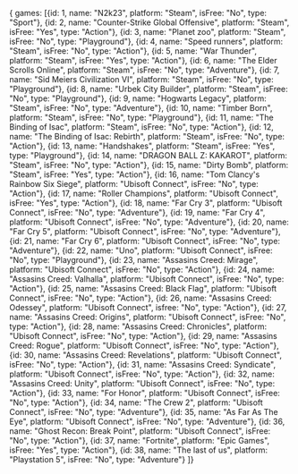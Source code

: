 { games: [{id: 1, name: "N2k23", platform: "Steam", isFree: "No", type: "Sport"}, {id: 2, name: "Counter-Strike Global Offensive", platform: "Steam", isFree: "Yes", type: "Action"}, {id: 3, name: "Planet zoo", platform: "Steam", isFree: "No", type: "Playground"}, {id: 4, name: "Speed runners", platform: "Steam", isFree: "No", type: "Action"}, {id: 5, name: "War Thunder", platform: "Steam", isFree: "Yes", type: "Action"}, {id: 6, name: "The Elder Scrolls Online", platform: "Steam", isFree: "No", type: "Adventure"}, {id: 7, name: "Sid Meiers Civilization VI", platform: "Steam", isFree: "No", type: "Playground"}, {id: 8, name: "Urbek City Builder", platform: "Steam", isFree: "No", type: "Playground"}, {id: 9, name: "Hogwarts Legacy", platform: "Steam", isFree: "No", type: "Adventure"}, {id: 10, name: "Timber Born", platform: "Steam", isFree: "No", type: "Playground"}, {id: 11, name: "The Binding of Isac", platform: "Steam", isFree: "No", type: "Action"}, {id: 12, name: "The Binding of Isac: Rebirth", platform: "Steam", isFree: "No", type: "Action"}, {id: 13, name: "Handshakes", platform: "Steam", isFree: "Yes", type: "Playground"}, {id: 14, name: "DRAGON BALL Z: KAKAROT", platform: "Steam", isFree: "No", type: "Action"}, {id: 15, name: "Dirty Bomb", platform: "Steam", isFree: "Yes", type: "Action"}, {id: 16, name: "Tom Clancy's Rainbow Six Siege", platform: "Ubisoft Connect", isFree: "No", type: "Action"}, {id: 17, name: "Roller Champions", platform: "Ubisoft Connect", isFree: "Yes", type: "Action"}, {id: 18, name: "Far Cry 3", platform: "Ubisoft Connect", isFree: "No", type: "Adventure"}, {id: 19, name: "Far Cry 4", platform: "Ubisoft Connect", isFree: "No", type: "Adventure"}, {id: 20, name: "Far Cry 5", platform: "Ubisoft Connect", isFree: "No", type: "Adventure"}, {id: 21, name: "Far Cry 6", platform: "Ubisoft Connect", isFree: "No", type: "Adventure"}, {id: 22, name: "Uno", platform: "Ubisoft Connect", isFree: "No", type: "Playground"}, {id: 23, name: "Assasins Creed: Mirage", platform: "Ubisoft Connect", isFree: "No", type: "Action"}, {id: 24, name: "Assasins Creed: Valhalla", platform: "Ubisoft Connect", isFree: "No", type: "Action"}, {id: 25, name: "Assasins Creed: Black Flag", platform: "Ubisoft Connect", isFree: "No", type: "Action"}, {id: 26, name: "Assasins Creed: Odessey", platform: "Ubisoft Connect", isfree: "No", type: "Action"}, {id: 27, name: "Assasins Creed: Origins", platform: "Ubisoft Connect", isFree: "No", type: "Action"}, {id: 28, name: "Assasins Creed: Chronicles", platform: "Ubisoft Connect", isFree: "No", type: "Action"}, {id: 29, name: "Assasins Creed: Rogue", platform: "Ubisoft Connect", isFree: "No", type: "Action"}, {id: 30, name: "Assasins Creed: Revelations", platform: "Ubisoft Connect", isFree: "No", type: "Action"}, {id: 31, name: "Assasins Creed: Syndicate", platform: "Ubisoft Connect", isFree: "No", type: "Action"}, {id: 32, name: "Assasins Creed: Unity", platform: "Ubisoft Connect", isFree: "No", type: "Action"}, {id: 33, name: "For Honor", platform: "Ubisoft Connect", isFree: "No", type: "Action"}, {id: 34, name: "The Crew 2", platform: "Ubisoft Connect", isFree: "No", type: "Adventure"}, {id: 35, name: "As Far As The Eye", platform: "Ubisoft Connect", isFree: "No", type: "Adventure"}, {id: 36, name: "Ghost Recon: Break Point", platform: "Ubisoft Connect", isFree: "No", type: "Action"}, {id: 37, name: "Fortnite", platform: "Epic Games", isFree: "Yes", type: "Action"}, {id: 38, name: "The last of us", platform: "Playstation 5", isFree: "No", type: "Adventure"} ]}
